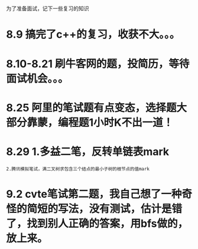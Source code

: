 ﻿# 
为了准备面试，记下一些复习的知识

# 8.9 搞完了c++的复习，收获不大。。。
# 8.10-8.21 刷牛客网的题，投简历，等待面试机会。。。
# 8.25 阿里的笔试题有点变态，选择题大部分靠蒙，编程题1小时K不出一道！
# 8.29 1.多益二笔，反转单链表mark
	2.腾讯模拟笔试，满二叉树求包含三个结点的最小子树的根节点的值mark
# 9.2 cvte笔试第二题，我自己想了一种奇怪的简短的写法，没有测试，估计是错了，找到别人正确的答案，用bfs做的，放上来。
